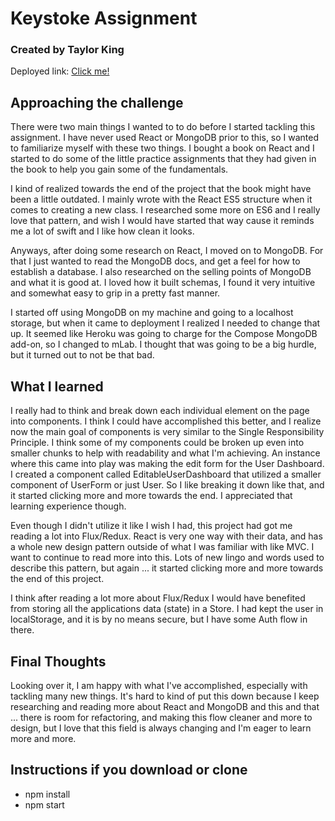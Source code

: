 # Keystoke Assignment

### Created by Taylor King

Deployed link: [Click me!](https://keystoke.herokuapp.com "App")

## Approaching the challenge

There were two main things I wanted to to do before I started tackling this assignment. I have never used React or MongoDB prior to this, so I wanted to familiarize myself with these two things. I bought a book on React and I started to do some of the little practice assignments that they had given in the book to help you gain some of the fundamentals.

I kind of realized towards the end of the project that the book might have been a little outdated. I mainly wrote with the React ES5 structure when it comes to creating a new class. I researched some more on ES6 and I really love that pattern, and wish I would have started that way cause it reminds me a lot of swift and I like how clean it looks.

Anyways, after doing some research on React, I moved on to MongoDB. For that I just wanted to read the MongoDB docs, and get a feel for how to establish a database. I also researched on the selling points of MongoDB and what it is good at. I loved how it built schemas, I found it very intuitive and somewhat easy to grip in a pretty fast manner.

I started off using MongoDB on my machine and going to a localhost storage, but when it came to deployment I realized I needed to change that up. It seemed like Heroku was going to charge for the Compose MongoDB add-on, so I changed to mLab. I thought that was going to be a big hurdle, but it turned out to not be that bad.

## What I learned

I really had to think and break down each individual element on the page into components. I think I could have accomplished this better, and I realize now the main goal of components is very similar to the Single Responsibility Principle. I think some of my components could be broken up even into smaller chunks to help with readability and what I'm achieving. An instance where this came into play was making the edit form for the User Dashboard. I created a component called EditableUserDashboard that utilized a smaller component of UserForm or just User. So I like breaking it down like that, and it started clicking more and more towards the end. I appreciated that learning experience though.

Even though I didn't utilize it like I wish I had, this project had got me reading a lot into Flux/Redux. React is very one way with their data, and has a whole new design pattern outside of what I was familiar with like MVC. I want to continue to read more into this. Lots of new lingo and words used to describe this pattern, but again ... it started clicking more and more towards the end of this project.

I think after reading a lot more about Flux/Redux I would have benefited from storing all the applications data (state) in a Store. I had kept the user in localStorage, and it is by no means secure, but I have some Auth flow in there.

## Final Thoughts

Looking over it, I am happy with what I've accomplished, especially with tackling many new things. It's hard to kind of put this down because I keep researching and reading more about React and MongoDB and this and that ... there is room for refactoring, and making this flow cleaner and more to design, but I love that this field is always changing and I'm eager to learn more and more.

## Instructions if you download or clone

* npm install
* npm start
